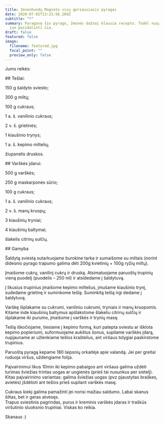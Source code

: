 ```yaml
---
title: Zenenhundų Magnato visų geriausiasis pyragas
date: 2020-07-02T13:23:56.269Z
subtitle: "*"
summary: Paragavę šio pyrago, žmonės dažnai klausia recepto. Todėl nusprendemė
  juo pasidalinti čia.
draft: false
featured: false
image:
  filename: featured.jpg
  focal_point: ""
  preview_only: false
---
```

Jums reikės:

\## Tešlai:

 150 g šaldyto sviesto;

 300 g miltų;

 100 g cukraus;

 1 a. š. vanilinio cukraus;

 2 v. š. grietinės;

 1 kiaušinio trynys;

 1 a. š. kepimo miltelių;

 žiupsnelis druskos.



\## Varškės įdarui:

500 g  varškės;

250 g maskarponės sūrio;

100 g cukraus;

1 a. š. vanilinio cukraus;

2 v. š. manų kruopų;

3 kiaušinių tryniai;

4 kiaušinių baltymai;

šlakelis citrinų sulčių.



\## Gamyba

Šaldytą sviestą sutarkuojame burokine tarka ir sumaišome su miltais (norint didesnio pyrago trapumo galima dėti 200g kvietinių + 100g ryžių miltų). 

Įmaišome cukrų, vanilinį cukrų ir druską. Atsimatuojame paruoštų trupinių vieną puodelį (puodelis – 250 ml) ir atsidedame į šaldytuvą.

Į likusius trupinius įmaišome kepimo miltelius, įmušame kiaušinio trynį, sudedame grietinę ir suminkome tešlą. Suminkitą tešlą irgi dedame į šaldytuvą.

Varškę išplakame su cukrumi, vaniliniu cukrumi, tryniais ir manų kruopomis. Kitame inde kiaušinių baltymus apšlakstome šlakeliu citrinų sulčių ir išplakame iki purumo, įmaišome į varškės ir trynių masę.

Tešlą iškočiojame, tiesiame į kepimo formą, kuri patepta sviestu ar išklota kepimo popieriumi, suformuojame aukštus šonus, supilame varškės įdarą, nupjauname ar užlenkiame tešlos kraštelius, ant viršaus tolygiai paskirstome trupinius.

Paruoštą pyragą kepame 180 laipsnių orkaitėje apie valandą. Jei per greitai ruduoja viršus, uždengiame folija.

Paįvairinimui likus 10min iki kepimo pabaigos ant viršaus galima uždėti turimas šviežias trintas uogas ar uogienės (prieš tai nusunkus per sietelį). Kitas paįvairinimo variantas: galima šviežias uogas (pvz pjaustytas braškes, avietės) įšdėlioti ant tešlos prieš supilant varškės masę.

Cukraus kiekį galima pamažinti jei norisi mažiau saldumo. Labai skanus šiltas, bet ir geras atvėsęs. \
Trapus sviestinis pagrindas, purus ir kreminis varškės įdaras ir traškūs viršutinio sluoksnio trupiniai. Viskas ko reikia.

Skanaus :)